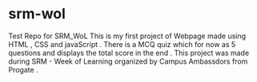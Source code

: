 # srm-wol
Test Repo for SRM_WoL
This is my first project of Webpage made using HTML , CSS and javaScript .
There is a MCQ quiz which for now as 5 questions and displays the total score in the end .
This project was made during SRM - Week of Learning organized by Campus Ambassdors from Progate .
